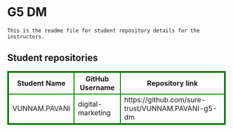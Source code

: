 # G5 DM
    This is the readme file for student repository details for the instructors.
## Student repositories 
<table style="border : 2px solid green; width:100%;">
<tr >
<th style="border : 2px solid green;">Student Name</th>
<th style="border : 2px solid green;">GitHub Username</th>
<th style="border : 2px solid green;">Repository link</th>
</tr>
<tr style="border : 2px solid green;">
<td style="border : 2px solid green;">VUNNAM.PAVANI</td> 

<td style="border : 2px solid green;">digital-marketing</td> 

<td style="border : 2px solid green;">https://github.com/sure-trust/VUNNAM.PAVANI-g5-dm</td> 
</tr>
